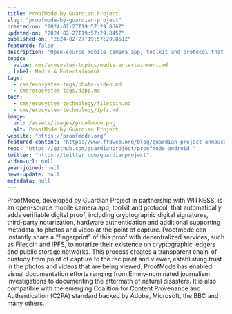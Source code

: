 ```yaml
---
title: ProofMode by Guardian Project
slug: "proofmode-by-guardian-project"
created-on: "2024-02-27T19:57:29.836Z"
updated-on: "2024-02-27T19:57:29.845Z"
published-on: "2024-02-27T19:57:29.861Z"
featured: false
description: "Open-source mobile camera app, toolkit and protocol that adds verifiable digital proof to photos and video at the point of capture."
topic:
  value: cms/ecosystem-topics/media-entertainment.md
  label: Media & Entertainment
tags:
  - cms/ecosystem-tags/photo-video.md
  - cms/ecosystem-tags/dapp.md
tech:
  - cms/ecosystem-technology/filecoin.md
  - cms/ecosystem-technology/ipfs.md
image:
  url: /assets/images/proofmode.png
  alt: ProofMode by Guardian Project
website: "https://proofmode.org"
featured-content: "https://www.ffdweb.org/blog/guardian-project-annoucement/"
repo: "https://github.com/guardianproject/proofmode-android "
twitter: "https://twitter.com/guardianproject"
video-url: null
year-joined: null
news-update: null
metadata: null
---
```


ProofMode, developed by Guardian Project in partnership with WITNESS, is an open-source mobile camera app, toolkit and protocol, that automatically adds verifiable digital proof, including cryptographic digital signatures, third-party notarization, hardware authentication and additional supporting metadata, to photos and video at the point of capture. Proofmode can instantly share a “fingerprint” of this proof with decentralized services, such as Filecoin and IPFS, to notarize their existence on cryptographic ledgers and public storage networks. This process creates a transparent chain-of-custody from point of capture to the recipient and viewer, establishing trust in the photos and videos that are being viewed. ProofMode has enabled visual documentation efforts ranging from Emmy-nominated journalism investigations to documenting the aftermath of natural disasters. It is also compatible with the emerging Coalition for Content Provenance and Authentication (C2PA) standard backed by Adobe, Microsoft, the BBC and many others.
